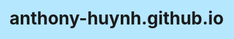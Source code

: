 # anthony-huynh.github.io

<html>
    <head>
        <style>
          html  { 
            font-family: helvetica;
            background-color: #b5e7ff;
            color: chocolate
            
            }
        
        </style>
    </head>
    <body>
        <table border=1 cellpadding=5>
          <tr>
            <td>
                Hello world!
            </td>
            <td>
                This is another cell!
            </td>
          </tr>
        </table>
        
    </body>
</html>
